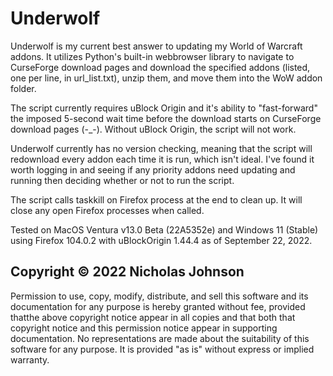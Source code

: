 # Underwolf

Underwolf is my current best answer to updating my World of Warcraft addons. It utilizes Python's built-in webbrowser library to navigate to CurseForge download pages and download the specified addons (listed, one per line, in url_list.txt), unzip them, and move them into the WoW addon folder.

The script currently requires uBlock Origin and it's ability to "fast-forward" the imposed 5-second wait time before the download starts on CurseForge download pages (-_-). Without uBlock Origin, the script will not work.

Underwolf currently has no version checking, meaning that the script will redownload every addon each time it is run, which isn't ideal. I've found it worth logging in and seeing if any priority addons need updating and running then deciding whether or not to run the script.

The script calls taskkill on Firefox process at the end to clean up. It will close any open Firefox processes when called.

Tested on MacOS Ventura v13.0 Beta (22A5352e) and Windows 11 (Stable) using Firefox 104.0.2 with uBlockOrigin 1.44.4 as of September 22, 2022.

## Copyright © 2022 Nicholas Johnson

Permission to use, copy, modify, distribute, and sell this software and its documentation for any purpose is hereby granted without fee, provided thatthe above copyright notice appear in all copies and that both that copyright notice and this permission notice appear in supporting documentation. No representations are made about the suitability of this software for any purpose.  It is provided "as is" without express or implied warranty.
